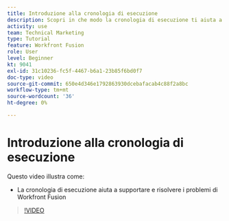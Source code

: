 ```yaml
---
title: Introduzione alla cronologia di esecuzione
description: Scopri in che modo la cronologia di esecuzione ti aiuta a supportare e risolvere i problemi in [!DNL Adobe Workfront Fusion].
activity: use
team: Technical Marketing
type: Tutorial
feature: Workfront Fusion
role: User
level: Beginner
kt: 9041
exl-id: 31c10236-fc5f-4467-b6a1-23b85f6bd0f7
doc-type: video
source-git-commit: 650e4d346e1792863930dcebafacab4c88f2a8bc
workflow-type: tm+mt
source-wordcount: '36'
ht-degree: 0%

---
```


# Introduzione alla cronologia di esecuzione

Questo video illustra come:

* La cronologia di esecuzione aiuta a supportare e risolvere i problemi di Workfront Fusion

>[!VIDEO](https://video.tv.adobe.com/v/335282/?quality=12&learn=on)
